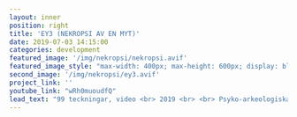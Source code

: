 ```yaml
---
layout: inner
position: right
title: 'EY3 (NEKROPSI AV EN MYT)'
date: 2019-07-03 14:15:00
categories: development
featured_image: '/img/nekropsi/nekropsi.avif'
featured_image_style: "max-width: 400px; max-height: 600px; display: block; margin: 0 auto;"
second_image: '/img/nekropsi/ey3.avif'
project_link: ''
youtube_link: "wRh0muoudfQ"
lead_text: "99 teckningar, video <br> 2019 <br> <br> Psyko-arkeologiska utgrävningar <br> Det hårda vita benet, som en hemlighet inom oss <br> Teckningarna ställdes ut på Høstutstillingen 2019 - Statens 132 kunstutstilling i Oslo.​ <a href='https://www.hostutstillingen.no/2019/elise-elley/' target='_blank'>Länk</a>"
---
```

